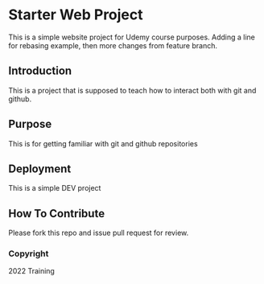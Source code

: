 # Starter Web Project
This is a simple website project for Udemy course purposes. Adding a line for rebasing example, then more changes from feature branch.

## Introduction
This is a project that is supposed to teach how to interact both with git and github.

## Purpose
This is for getting familiar with git and github repositories

## Deployment
This is a simple DEV project

## How To Contribute
Please fork this repo and issue pull request for review.

### Copyright

2022 Training